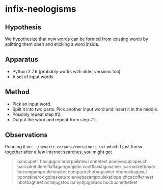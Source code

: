infix-neologisms
================

Hypothesis
----------

We hypothesize that new words can be formed from existing words by splitting
them open and sticking a word inside.

Apparatus
---------

*   Python 2.7.6 (probably works with older versions too)
*   A set of input words

Method
------

*   Pick an input word.
*   Split it into two parts.  Pick another input word and insert it in
    the middle.
*   Possibly repeat step #2.
*   Output the word and repeat from step #1.

Observations
------------

Running it on `../generic-corpora/containers.txt` which I just threw together
after a few internet searches, you might get

> pancupetil flacupgon bocrpailatewl chnetest poenvecuplopeuch barvialrel demiflaflagongonjohn contflavialgonainer jcarbasketboyar bucampampoulehoraket contpackchubageainer nbopackagexet bcontainerox gobasketurd envebasampouleketlope chcacoffernest nbotbagtleet bchejugstox bamphjugoraox bucbucnetketket
